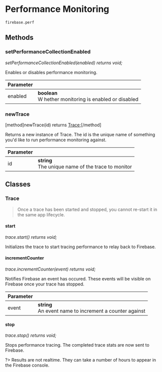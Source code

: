 # Performance Monitoring

```
firebase.perf
```

## Methods 

### setPerformanceCollectionEnabled
*setPerformanceCollectionEnabled(enabled) returns void;*

Enables or disables performance monitoring. 

| Parameter |         |
| --------- | ------- |
| enabled   | **boolean** <br />W hether monitoring is enabled or disabled |

### newTrace
[method]newTrace(id) returns [Trace](#trace);[/method]

Returns a new instance of Trace. The id is the unique name of something you'd like to run performance monitoring against.

| Parameter |         |
| --------- | ------- |
| id   | **string** <br /> The unique name of the trace to monitor |

## Classes

### Trace

> Once a trace has been started and stopped, you cannot re-start it in the same app lifecycle.

#### start
*trace.start() returns void;*

Initializes the trace to start tracing performance to relay back to Firebase.

#### incrementCounter
*trace.incrementCounter(event) returns void;*

Notifies Firebase an event has occured. These events will be visible on Firebase once your trace has stopped.

| Parameter |         |
| --------- | ------- |
| event     | **string** <br /> An event name to increment a counter against |

#### stop
*trace.stop() returns void;*

Stops performance tracing. The completed trace stats are now sent to Firebase.

?> Results are not realtime. They can take a number of hours to appear in the Firebase console.
